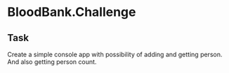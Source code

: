# BloodBank.Challenge

## Task
Create a simple console app with possibility of adding and getting person. And also getting person count.
